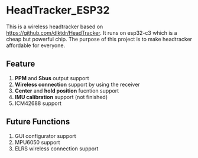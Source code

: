 # HeadTracker_ESP32
This is a wireless headtracker based on https://github.com/dlktdr/HeadTracker. It runs on esp32-c3 which is a cheap but powerful chip.
The purpose of this project is to make headtracker affordable for everyone.

## Feature
1. **PPM** and **Sbus** output support
2. **Wireless connection** support by using the receiver
3. **Center** and **hold position** fucntion support
4. **IMU calibration** support (not finished)
5. ICM42688 support

## Future Functions
1. GUI configurator support
2. MPU6050 support
3. ELRS wireless connection support

